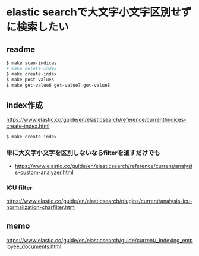 # elastic searchで大文字小文字区別せずに検索したい

## readme

```bash
$ make scan-indices
# make delete-index
$ make create-index
$ make post-values
$ make get-value6 get-value7 get-value8
```

## index作成

https://www.elastic.co/guide/en/elasticsearch/reference/current/indices-create-index.html

```
$ make create-index
```

### 単に大文字小文字を区別しないならfilterを通すだけでも

- https://www.elastic.co/guide/en/elasticsearch/reference/current/analysis-custom-analyzer.html


### ICU filter

https://www.elastic.co/guide/en/elasticsearch/plugins/current/analysis-icu-normalization-charfilter.html

## memo

https://www.elastic.co/guide/en/elasticsearch/guide/current/_indexing_employee_documents.html
